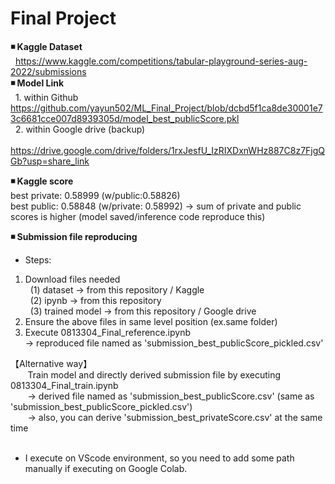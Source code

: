 # Final Project
**◾ Kaggle Dataset**  
&nbsp; https://www.kaggle.com/competitions/tabular-playground-series-aug-2022/submissions  
**◾ Model Link**   
&nbsp; 1. within Github
&nbsp; https://github.com/yayun502/ML_Final_Project/blob/dcbd5f1ca8de30001e73c6681cce007d8939305d/model_best_publicScore.pkl   
&nbsp; 2. within Google drive (backup)  
&nbsp; https://drive.google.com/drive/folders/1rxJesfU_IzRIXDxnWHz887C8z7FjgQGb?usp=share_link
  
**◾ Kaggle score**  
best private: 0.58999 (w/public:0.58826)  
best public: 0.58848 (w/private: 0.58992) &rarr; sum of private and public scores is higher (model saved/inference code reproduce this)    
  
**◾ Submission file reproducing**  
* Steps:  
1. Download files needed  
&nbsp; (1) dataset &rarr; from this repository / Kaggle   
&nbsp; (2) ipynb  &rarr; from this repository  
&nbsp; (3) trained model  &rarr; from this repository / Google drive  
2. Ensure the above files in same level position (ex.same folder)   
3. Execute 0813304_Final_reference.ipynb  
&rarr; reproduced file named as 'submission_best_publicScore_pickled.csv'  
  
【Alternative way】  
 &nbsp;&nbsp;&nbsp;&nbsp;&nbsp;&nbsp; Train model and directly derived submission file by executing 0813304_Final_train.ipynb  
 &nbsp;&nbsp;&nbsp;&nbsp;&nbsp;&nbsp; &rarr; derived file named as 'submission_best_publicScore.csv' (same as 'submission_best_publicScore_pickled.csv')  
 &nbsp;&nbsp;&nbsp;&nbsp;&nbsp;&nbsp; &rarr; also, you can derive 'submission_best_privateScore.csv' at the same time  
&emsp;    
* I execute on VScode environment, so you need to add some path manually if executing on Google Colab.  


  
